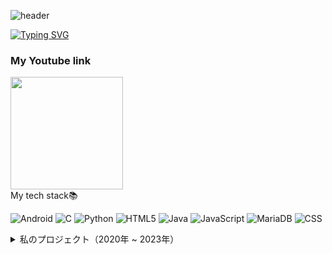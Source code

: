 ![header](https://capsule-render.vercel.app/api?text=私はキム・ガンヒョンです。どうぞよろしくおねがいします!&fontAlign=70&desc=Desc&descAlign=20&color=purple)


[![Typing SVG](https://readme-typing-svg.demolab.com?font=Fira+Code&pause=1000&random=false&width=435&lines=Hi%2C+I'm+student+kimganghyeon)](https://git.io/typing-svg)


<h3>My Youtube link  </h3>
<a href="https://www.youtube.com/channel/UC484ZJMavtoPOI4ey-HFdCA"><img src="https://yt3.ggpht.com/z40k5ErajHeBwMNl2Jwuvy3Pyo2sjOIKd20h_csU7uxzzJEuvRP1Fw7r5daMn8KuovrzNMgT47E=s600-c-k-c0x00ffffff-no-rj-rp-mo" height="180"></a><br>
My tech stack📚

![Android](https://img.shields.io/badge/Android-3DDC84?style=flat-square&logo=android&logoColor=white)
![C](https://img.shields.io/badge/C-A8B9CC?style=flat-square&logo=C&logoColor=white)
![Python](https://img.shields.io/badge/Python-3776AB?style=for-the-badge&logo=Python&logoColor=white)
![HTML5](https://img.shields.io/badge/HTML5-E34F26?style=flat-square&logo=html5&logoColor=white)
![Java](https://img.shields.io/badge/Java-007396?style=flat-square&logo=java&logoColor=white)
![JavaScript](https://img.shields.io/badge/JavaScript-F7DF1E?style=for-the-badge&logo=javascript&logoColor=black)
![MariaDB](https://img.shields.io/badge/MariaDB-003545?style=flat-square&logo=mariadb&logoColor=white)
![CSS](https://img.shields.io/badge/CSS-1572B6?style=for-the-badge&logo=css3&logoColor=white)


<details>
<summary>私のプロジェクト（2020年 ~ 2023年）</summary>

### 2020年

| プロジェクト名           | 期間          | 説明                 |
|------------------------|---------------|--------------------|
| 校内大会ウェブプロジェクト | 09月 ~ 10月 | 野球競技掲示板    |
| javaプロジェクト          | 11月 ~ 12月 | チケット販売プログラム |
| javascriptプロジェクト    | 11月 ~ 12月 | マイレージ登録機     |
| databaseプロジェクト      | 11月 ~ 12月 | 野球日程管理プログラム |

### 2023年

| プロジェクト名                   | 期間          | 説明                             |
|----------------------------|---------------|--------------------------------|
| Androidプロジェクト          | 06月 ~ 07月 | 映画紹介アプリ                |
| ウェブプロジェクト             | 06月 ~ 07月 | インターネットショッピングモールサイト |
| システム分析および設計プロジェクト | 06月 ~ 07月 | 図書日程管理アプリ          |

</details>

